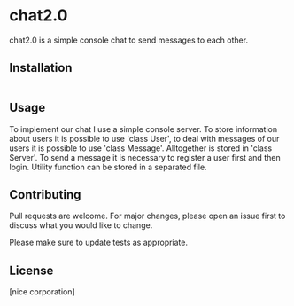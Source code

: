 # chat2.0
chat2.0 is a simple console chat to send messages to each other.

## Installation
```CMake

```


## Usage 
To implement our chat I use a simple console server. To store information about users it is possible to use 'class User', to deal with messages of our users it is possible to use 'class Message'. Alltogether is stored in 'class Server'. To send a message it is necessary to register a user first and then login. Utility function can be stored in a separated file. 

## Contributing
Pull requests are welcome. For major changes, please open an issue first to discuss what you would like to change.

Please make sure to update tests as appropriate.

## License
[nice corporation]



